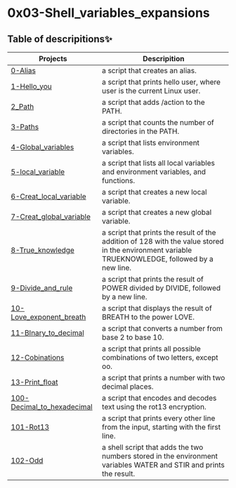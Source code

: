 # 0x03-Shell_variables_expansions

## Table of descripitions✨

| Projects | Descripition |
| -------- | ------------ |
|[0-Alias](0-alias) | a script that creates an alias. |
|[1-Hello_you](1-hello_you) | a script that prints hello user, where user is the current Linux user. |
|[2_Path](2-path) | a script that adds /action to the PATH. |
|[3-Paths](3-paths) | a script that counts the number of directories in the PATH. |
|[4-Global_variables](4-global_variables) | a script that lists environment variables. |
|[5-local_variable](5-local_variables) | a script that lists all local variables and environment variables, and functions. |
|[6-Creat_local_variable](6-create_local_variable) | a script that creates a new local variable. |
|[7-Creat_global_variable](7-create_global_variable) | a script that creates a new global variable. |
|[8-True_knowledge](8-true_knowledge) | a script that prints the result of the addition of 128 with the value stored in the environment variable TRUEKNOWLEDGE, followed by a new line. |
|[9-Divide_and_rule](9-divide_and_rule) | a script that prints the result of POWER divided by DIVIDE, followed by a new line. |
|[10-Love_exponent_breath](10-love_exponent_breath) | a script that displays the result of BREATH to the power LOVE. |
|[11-BInary_to_decimal](11-binary_to_decimal) |  a script that converts a number from base 2 to base 10. |
|[12-Cobinations](12-combinations) |   a script that prints all possible combinations of two letters, except oo. |
|[13-Print_float](13-print_float) | a script that prints a number with two decimal places. |
|[100-Decimal_to_hexadecimal](100-decimal_to_hexadecimal) |  a script that encodes and decodes text using the rot13 encryption. |
|[101-Rot13](101-rot13) | a script that prints every other line from the input, starting with the first line.  |
|[102-Odd](102-odd) | a shell script that adds the two numbers stored in the environment variables WATER and STIR and prints the result. |
